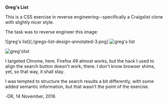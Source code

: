 **Greg's List**

This is a CSS exercise in reverse engineering--specifically a Craigslist clone with slightly nicer style.

The task was to reverse engineer this image:

![greg's list](./gregs-list-design-annotated-3.png]
![greg's list](https://tf-curricula-prod.s3.amazonaws.com/curricula/5b3249003592fc371bac5c6254b50c9c/FEWD-001/v6/assets2/1.5.6_challenge_design_to_code/gregs-list-design-annotated-3.png)

![greg'slist](gregslist/gregs-list-design-annotated-3.png)

I targeted Chrome, here. Firefox 49 almost works, but the hack I used to align the search button doesn't work, there. I don't know browser shims, yet, so that way, it shall stay.

I was tempted to structure the search results a bit differently, with some added semantic information, but that wasn't the point of the exercise.

-DR,
14 November, 2016
